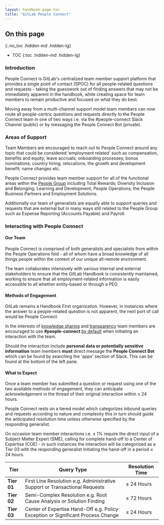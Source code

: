```yaml
---
layout: handbook-page-toc
title: "GitLab People Connect"
---
```


## On this page
{:.no_toc .hidden-md .hidden-lg}

- TOC
{:toc .hidden-md .hidden-lg}

### Introduction

People Connect is GitLab's centralized team member support platform that provides a single point of contact (SPOC) for all people-related questions and requests - taking the guesswork out of finding answers that may not be immediately apparent in the handbook, while creating space for team members to remain productive and focused on what they do best.

Moving away from a multi-channel support model team members can now route all people-centric questions and requests directly to the People Connect team in one of two ways i.e. via the #people-connect Slack Channel (public) or by messaging the People Connect Bot (private).

### Areas of Support

Team Members are encouraged to reach out to People Connect around any topic that could be considered 'employment related' such as compensation, benefits and equity; leave accruals; onboarding processes; bonus nominations; country hiring; relocations; the growth and development benefit; name changes etc.

People Connect provides team member support for all of the functional areas within the [People Group](https://about.gitlab.com/handbook/people-group/) including Total Rewards; Diversity Inclusion and Belonging; Learning and Development; People Operations; the People Business Partners and Employment Solutions.

Additionally our team of generalists are equally able to support queries and requests that are external but in many ways still related to the People Group such as Expense Reporting (Accounts Payable) and Payroll.

### Interacting with People Connect

#### Our Team

People Connect is comprised of both generalists and specialists from within the People Operations fold - all of whom have a broad knowledge of all things people within the context of our unique all-remote environment.  

The team collaborates intensively with various internal and external stakeholders to ensure that the GitLab Handbook is consistently maintained, working to ensure that all employment-related information is easily accessible to all whether entity-based or through a PEO.

#### Methods of Engagement

GitLab remains a Handbook First organization. However, in instances where the answer to a people-related question is not apparent, the next port of call would be People Connect. 

In the interests of [knowledge sharing](https://about.gitlab.com/handbook/values/#findability) and [transparency](https://about.gitlab.com/handbook/values/#transparency) team members are encouraged to use **#people-connect** [by default](https://about.gitlab.com/handbook/communication/#avoid-direct-messages) when initiating an interaction with the team.

Should the interaction include **personal data or potentially sensitive information** team members **must** direct message the **People Connect Bot** which can be found by searching the 'apps' section of Slack. This can be found at the bottom of the left pane.

#### What to Expect

Once a team member has submitted a question or request using one of the two available methods of engagement, they can anticipate acknowledgement in the thread of their original interaction within ≤ 24 hours.

People Connect rests on a tiered model which categorizes inbound queries and requests according to nature and complexity this in turn should guide the anticipated resolution time unless otherwise specified by the responding generalist.

On occasion team member interactions i.e. ≤ 1% require the direct input of a Subject Matter Expert (SME), calling for complete hand-off to a Center of Expertise (COE) - in such instances the interaction will be categorized as a Tier 03 with the responding generalist initiating the hand-off in a period ≤ 24 hours.

| Tier | Query Type | Resolution Time |
| --- | --- | --- | 
| **Tier 01** | First Line Resolution e.g. Administrative Support or Transactional Requests | ≤ 24 Hours |
| **Tier 02** | Semi-Complex Resolution e.g. Root Cause Analysis or Solution Finding | ≤ 72 Hours |
| **Tier 03** | Center of Expertise Hand-Off e.g. Policy Exception or Significant Process Change | ≤ 24 Hours | 

